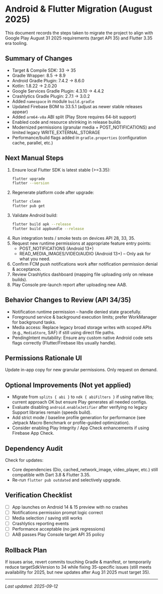 # Android & Flutter Migration (August 2025)

This document records the steps taken to migrate the project to align with Google Play August 31 2025 requirements (target API 35) and Flutter 3.35 era tooling.

## Summary of Changes
- Target & Compile SDK: 33 -> 35
- Gradle Wrapper: 8.5 -> 8.9
- Android Gradle Plugin: 7.4.2 -> 8.6.0
- Kotlin: 1.8.22 -> 2.0.20
- Google Services Gradle Plugin: 4.3.10 -> 4.4.2
- Crashlytics Gradle Plugin: 2.7.1 -> 3.0.2
- Added `namespace` in module `build.gradle`
- Updated Firebase BOM to 33.5.1 (adjust as newer stable releases appear)
- Added `arm64-v8a` ABI split (Play Store requires 64-bit support)
- Enabled code and resource shrinking in release builds
- Modernized permissions (granular media + POST_NOTIFICATIONS) and limited legacy WRITE_EXTERNAL_STORAGE
- Performance/build flags added in `gradle.properties` (configuration cache, parallel, etc.)

## Next Manual Steps
1. Ensure local Flutter SDK is latest stable (>=3.35):
   ```bash
   flutter upgrade
   flutter --version
   ```
2. Regenerate platform code after upgrade:
   ```bash
   flutter clean
   flutter pub get
   ```
3. Validate Android build:
   ```bash
   flutter build apk --release
   flutter build appbundle --release
   ```
4. Run integration tests / smoke tests on devices API 28, 33, 35.
5. Request new runtime permissions at appropriate feature entry points:
   - POST_NOTIFICATIONS (Android 13+)
   - READ_MEDIA_IMAGES/VIDEO/AUDIO (Android 13+) – Only ask for what you need.
6. Confirm FCM push notifications work after notification permission denial & acceptance.
7. Review Crashlytics dashboard (mapping file uploading only on release builds).
8. Play Console pre-launch report after uploading new AAB.

## Behavior Changes to Review (API 34/35)
- Notification runtime permission – handle denied state gracefully.
- Foreground service & background execution limits; prefer WorkManager for background tasks.
- Media access: Replace legacy broad storage writes with scoped APIs (e.g., `MediaStore`, SAF) if still using direct file paths.
- PendingIntent mutability: Ensure any custom native Android code sets flags correctly (Flutter/Firebase libs usually handle).

## Permissions Rationale UI
Update in-app copy for new granular permissions. Only request on demand.

## Optional Improvements (Not yet applied)
- Migrate from `splits { abi }` to `ndk { abiFilters }` if using native libs; current approach OK but ensure Play generates all needed configs.
- Evaluate disabling `android.enableJetifier` after verifying no legacy Support libraries remain (speeds build).
- Add strict mode / baseline profile generation for performance (see Jetpack Macro Benchmark or profile-guided optimization).
- Consider enabling Play Integrity / App Check enhancements if using Firebase App Check.

## Dependency Audit
Check for updates:
- Core dependencies (Dio, cached_network_image, video_player, etc.) still compatible with Dart 3.8 & Flutter 3.35.
- Re-run `flutter pub outdated` and selectively upgrade.

## Verification Checklist
- [ ] App launches on Android 14 & 15 preview with no crashes
- [ ] Notifications permission prompt logic correct
- [ ] Media selection / saving still works
- [ ] Crashlytics reporting events
- [ ] Performance acceptable (no jank regressions)
- [ ] AAB passes Play Console target API 35 policy

## Rollback Plan
If issues arise, revert commits touching Gradle & manifest, or temporarily reduce targetSdkVersion to 34 while fixing 35-specific issues (still meets availability for 2025, but new updates after Aug 31 2025 must target 35).

---
_Last updated: 2025-09-12_
